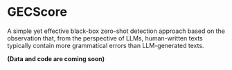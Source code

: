 # GECScore
A simple yet effective black-box zero-shot detection approach based on the observation that, from the perspective of LLMs, human-written texts typically contain more grammatical errors than LLM-generated texts.

**(Data and code are coming soon)**
